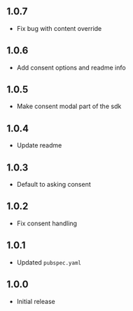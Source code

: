## 1.0.7

- Fix bug with content override

## 1.0.6

- Add consent options and readme info

## 1.0.5

- Make consent modal part of the sdk

## 1.0.4

- Update readme

## 1.0.3

- Default to asking consent

## 1.0.2

- Fix consent handling

## 1.0.1

- Updated `pubspec.yaml`

## 1.0.0

- Initial release
